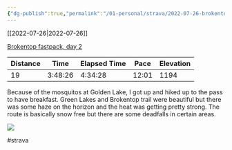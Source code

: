 ```yaml
---
{"dg-publish":true,"permalink":"/01-personal/strava/2022-07-26-brokentop-fastpack-day-2/"}
---
```



[[2022-07-26\|2022-07-26]]

[Brokentop fastpack, day 2](https://www.strava.com/activities/7533651288)

| Distance | Time    | Elapsed Time | Pace  | Elevation |
| -------- | ------- | ------------ | ----- | --------- |
| 19       | 3:48:26 | 4:34:28      | 12:01 | 1194      |


Because of the mosquitos at Golden Lake, I got up and hiked up to the pass to have breakfast. Green Lakes and Brokentop trail were beautiful but there was some haze on the horizon and the heat was getting pretty strong. The route is basically snow free but there are some deadfalls in certain areas.
    
![](https://image.mux.com/nFewB4zwTbYIaXQ7BmVGvw689CvA39TU3J02zyG7F5U00/thumbnail.jpg?width=600&height=337&fit_mode=preserve&time=0)

    

#strava
